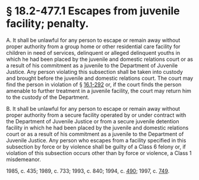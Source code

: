 # § 18.2-477.1 Escapes from juvenile facility; penalty.

<p>A. It shall be unlawful for any person to escape or remain away without proper authority from a group home or other residential care facility for children in need of services, delinquent or alleged delinquent youths in which he had been placed by the juvenile and domestic relations court or as a result of his commitment as a juvenile to the Department of Juvenile Justice. Any person violating this subsection shall be taken into custody and brought before the juvenile and domestic relations court. The court may find the person in violation of § <a href='http://law.lis.virginia.gov/vacode/16.1-292/'>16.1-292</a> or, if the court finds the person amenable to further treatment in a juvenile facility, the court may return him to the custody of the Department.</p><p>B. It shall be unlawful for any person to escape or remain away without proper authority from a secure facility operated by or under contract with the Department of Juvenile Justice or from a secure juvenile detention facility in which he had been placed by the juvenile and domestic relations court or as a result of his commitment as a juvenile to the Department of Juvenile Justice. Any person who escapes from a facility specified in this subsection by force or by violence shall be guilty of a Class 6 felony or, if violation of this subsection occurs other than by force or violence, a Class 1 misdemeanor.</p><p>1985, c. 435; 1989, c. 733; 1993, c. 840; 1994, c. <a href='http://lis.virginia.gov/cgi-bin/legp604.exe?941+ful+CHAP0490'>490</a>; 1997, c. <a href='http://lis.virginia.gov/cgi-bin/legp604.exe?971+ful+CHAP0749'>749</a>.</p>